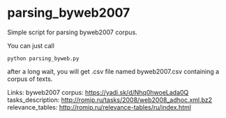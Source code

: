 # parsing_byweb2007
Simple script for parsing byweb2007 corpus.

You can just call
```
python parsing_byweb.py
```
after a long wait, you will get .csv file named byweb2007.csv containing a corpus of texts.

Links:
byweb2007 corpus: https://yadi.sk/d/Nhq0hwoeLada0Q
tasks_description: http://romip.ru/tasks/2008/web2008_adhoc.xml.bz2 
relevance_tables: http://romip.ru/relevance-tables/ru/index.html 
